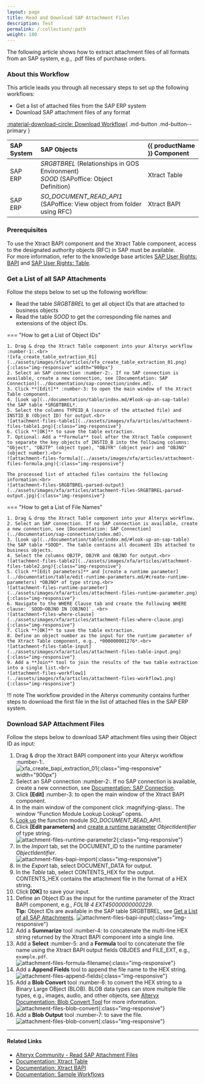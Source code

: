 ```yaml
---
layout: page
title: Read and Download SAP Attachment Files 
description: Test
permalink: /:collection/:path
weight: 180
---
```


The following article shows how to extract attachment files of all formats from an SAP system, e.g., .pdf files of purchase orders.<br>

### About this Workflow

This article leads you through all necessary steps to set up the following workflows:
- Get a list of attached files from the SAP ERP system
- Download SAP attachment files of any format

[:material-download-circle: Download Workflow](../assets/files/xfa/SAP-Read-Attachment-Files.yxmd){ .md-button .md-button--primary }

| SAP System | SAP Objects | {{ productName }} Component |
| :------ |:--- | :--- |
| SAP ERP | *SRGBTBREL* (Relationships in GOS Environment) <br>*SOOD* (SAPoffice: Object Definition) | Xtract Table |
| SAP ERP | *SO_DOCUMENT_READ_API1* (SAPoffice: View object from folder using RFC) | Xtract BAPI |



### Prerequisites

To use the Xtract BAPI component and the Xtract Table component, access to the designated authority objects (RFC) in SAP must be available. <br>
For more information, refer to the knowledge base articles [SAP User Rights: BAPI](https://kb.theobald-software.com/sap/authority-objects-sap-user-rights#bapi) and [SAP User Rights: Table](https://kb.theobald-software.com/sap/authority-objects-sap-user-rights#table).


### Get a List of all SAP Attachments

Follow the steps below to set up the following workflow:
- Read the table *SRGBTBREL* to get all object IDs that are attached to business objects
- Read the table *SOOD* to get the corresponding file names and extensions of the object IDs.

=== "How to get a List of Object IDs"
	
	1. Drag & drop the Xtract Table component into your Alteryx workflow :number-1:.<br>
	![xfa_create_table_extraction_01](../assets/images/xfa/articles/xfa_create_table_extraction_01.png){:class="img-responsive" width="900px"}
	2. Select an SAP connection :number-2:. If no SAP connection is available, create a new connection, see [Documentation: SAP Connection](../documentation/sap-connection/index.md).
	3. Click **[Edit]** :number-3: to open the main window of the Xtract Table component.
	4. [Look up](../documentation/table/index.md/#look-up-an-sap-table) the SAP table *SRGBTBREL*.
	5. Select the columns TYPEID_A (source of the attached file) and INSTID_B (Object ID) for output.<br>
	![attachment-files-table1](../assets/images/xfa/articles/attachment-files-table1.png){:class="img-responsive"}
	6. Click **[OK]** to save the table extraction.
	7. Optional: Add a **Formula** tool after the Xtract Table component to separate the key objects of INSTID_B into the following columns: "Object", "OBJTP" (object type), "OBJYR" (object year) and "OBJNO" (object number).<br>
	![attachment-files-formula](../assets/images/xfa/articles/attachment-files-formula.png){:class="img-responsive"}

	The processed list of attached files contains the following information:<br>
	![attachment-files-SRGBTBREL-parsed-output](../assets/images/xfa/articles/attachment-files-SRGBTBREL-parsed-output.jpg){:class="img-responsive"}

=== "How to get a List of File Names"

	1. Drag & drop the Xtract Table component into your Alteryx workflow.
	2. Select an SAP connection. If no SAP connection is available, create a new connection, see [Documentation: SAP Connection](../documentation/sap-connection/index.md).
	3. [Look up](../documentation/table/index.md/#look-up-an-sap-table) the SAP table *SOOD*. The table contains all document IDs attached to business objects.
	4. Select the columns OBJTP, OBJYR and OBJNO for output.<br>
	![attachment-files-table2](../assets/images/xfa/articles/attachment-files-table2.png){:class="img-responsive"}
	5. Click **[Edit parameters]** and [create a runtime parameter](../documentation/table/edit-runtime-parameters.md/#create-runtime-parameters) *OBJNO* of type string.<br>
	![attachment-files-runtime-parameter](../assets/images/xfa/articles/attachment-files-runtime-parameter.png){:class="img-responsive"}
	6. Navigate to the WHERE Clause tab and create the following WHERE clause: `SOOD~OBJNO IN [OBJNO]`. <br>
	![attachment-files-where-clause](../assets/images/xfa/articles/attachment-files-where-clause.png){:class="img-responsive"}
	7. Click **[OK]** to save the table extraction.
	8. Define an object number as the input for the runtime parameter of the Xtract Table component, e.g., *000000001276*.<br>
	![attachment-files-table-input](../assets/images/xfa/articles/attachment-files-table-input.png){:class="img-responsive"}
	9. Add a **Join** tool to join the results of the two table extraction into a single list.<br>
	![attachment-files-workflow1](../assets/images/xfa/articles/attachment-files-workflow1.png){:class="img-responsive"}

!!! note
	The workflow provided in the Alteryx community contains further steps to download the first file in the list of attached files in the SAP ERP system.

### Download SAP Attachment Files

Follow the steps below to download SAP attachment files using their Object ID as input:

1. Drag & drop the Xtract BAPI component into your Alteryx workflow :number-1:.<br>
![xfa_create_bapi_extraction_01](../assets/images/xfa/articles/xfa_create_bapi_extraction_01.png){:class="img-responsive" width="900px"}
2. Select an SAP connection :number-2:. If no SAP connection is available, create a new connection, see [Documentation: SAP Connection](../documentation/sap-connection/index.md).
3. Click **[Edit]** :number-3: to open the main window of the Xtract BAPI component.
4. In the main window of the component click :magnifying-glass:. The window “Function Module Lookup Lookup” opens.
5. [Look up](../documentation/bapi/index.md/#look-up-a-function-module-bapi) the function module *SO_DOCUMENT_READ_API1*.
6. Click **[Edit parameters]** and [create a runtime parameter](../documentation/bapi/edit-runtime-parameters.md/#create-runtime-parameters) *ObjectIdentifier* of type string.<br>
![attachment-files-runtime-parameter2](../assets/images/xfa/articles/attachment-files-runtime-parameter2.png){:class="img-responsive"}
7. In the *Import* tab, set the DOCUMENT_ID to the runtime parameter *ObjectIdentifier*.<br>
![attachment-files-bapi-import](../assets/images/xfa/articles/attachment-files-bapi-import.png){:class="img-responsive"}
8. In the *Export* tab, select DOCUMENT_DATA for output.
9. In the *Table* tab, select CONTENTS_HEX for the output. CONTENTS_HEX contains the attachment file in the format of a HEX string.
10. Click **[OK]** to save your input.
11. Define an Object ID as the input for the runtime parameter of the Xtract BAPI component, e.g., *FOL18          4 EXT45000000000229*.<br>
**Tip:** Object IDs are available in the SAP table SRGBTBREL, see [Get a List of all SAP Attachments](#get-a-list-of-all-sap-attachments).
![attachment-files-bapi-input](../assets/images/xfa/articles/attachment-files-bapi-input.png){:class="img-responsive"}
12. Add a **Summarize** tool :number-4: to concatenate the multi-line HEX string returned by the Xtract BAPI component into a single line.
13. Add a **Select** :number-5: and a **Formula** tool to concatenate the file name using the Xtract BAPI output fields OBJDES and FILE_EXT, e.g., `example.pdf`.<br>
![attachment-files-formula-filename](../assets/images/xfa/articles/attachment-files-formula-filename.png){:class="img-responsive"}
14. Add a **Append Fields** tool to append the file name to the HEX string.<br>
![attachment-files-append-fields](../assets/images/xfa/articles/attachment-files-append-fields.png){:class="img-responsive"}
15. Add a **Blob Convert** tool :number-6: to convert the HEX string to a Binary Large OBject (BLOB).
BLOB data types can store multiple file types, e.g., images, audio, and other objects, see [Alteryx Documentation: Blob Convert Tool](https://help.alteryx.com/current/en/designer/tools/developer/blob-convert-tool.html) for more information. <br>
![attachment-files-blob-convert](../assets/images/xfa/articles/attachment-files-blob-convert.png){:class="img-responsive"}
16. Add a **Blob Output** tool :number-7: to save the file.<br>
![attachment-files-blob-convert](../assets/images/xfa/articles/attachment-files-blob-output.png){:class="img-responsive"}


*****
#### Related Links
- [Alteryx Community - Read SAP Attachment Files](https://community.alteryx.com/t5/Community-Gallery/Read-and-Download-SAP-Attachment-Files-using-Xtract-for-Alteryx/ta-p/1212418)
- [Documentation: Xtract Table](../documentation/table/index.md)
- [Documentation: Xtract BAPI](../documentation/bapi/index.md)
- [Documentation: Sample Workflows](../sample-workflows.md)
